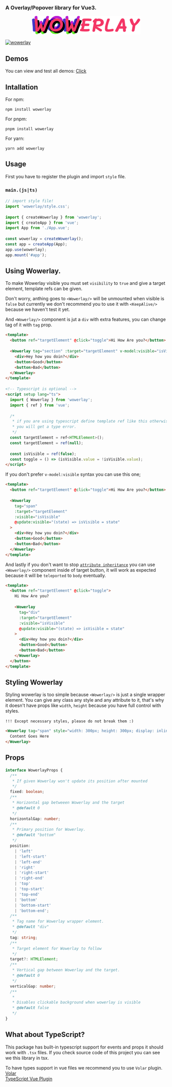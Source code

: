 ### A Overlay/Popover library for Vue3.

<p align="center">
   <img src="md/wowerlay.png">
</p>

[![wowerlay](https://img.shields.io/npm/v/wowerlay)](https://npmjs.com/package/wowerlay)

## Demos

You can view and test all demos: [Click](https://wowerlay.pages.dev)

## Intallation

For npm:

```
npm install wowerlay
```

For pnpm:

```
pnpm install wowerlay
```

For yarn:

```
yarn add wowerlay
```

## Usage

First you have to register the plugin and import `style` file.

### `main.(js|ts)`

```ts
// import style file!
import 'wowerlay/style.css';

import { createWowerlay } from 'wowerlay';
import { createApp } from 'vue';
import App from './App.vue';

const wowerlay = createWowerlay();
const app = createApp(App);
app.use(wowerlay);
app.mount('#app');
```

## Using Wowerlay.

To make Wowerlay visible you must set `visibility` to `true` and give a target element, template refs can be given.

Don't worry, anthing goes to `<Wowerlay/>` will be unmounted when visible is `false` but currently we don't recommend you to use it with `<KeepAlive/>` because we haven't test it yet.

And `<Wowerlay/>` component is jut a `div` with extra features, you can change tag of it with `tag` prop.

```html
<template>
  <button ref="targetElement" @click="toggle">Hi How Are you?</button>

  <Wowerlay tag="section" :target="targetElement" v-model:visible="isVisible">
    <div>Hey how you doin?</div>
    <button>Good</button>
    <button>Bad</button>
  </Wowerlay>
</template>

<!-- Typescript is optional -->
<script setup lang="ts">
  import { Wowerlay } from 'wowerlay';
  import { ref } from 'vue';

  /*
   * if you are using typescript define template ref like this otherwise
   * you will get a type error.
   */
  const targetElement = ref<HTMLElement>();
  const targetElement = ref(null);

  const isVisible = ref(false);
  const toggle = () => (isVisible.value = !isVisible.value);
</script>
```

If you don't prefer `v-model:visible` syntax you can use this one;

```html
<template>
  <button ref="targetElement" @click="toggle">Hi How Are you?</button>

  <Wowerlay
    tag="span"
    :target="targetElement"
    :visible="isVisible"
    @update:visible="(state) => isVisible = state"
  >
    <div>Hey how you doin?</div>
    <button>Good</button>
    <button>Bad</button>
  </Wowerlay>
</template>
```

And lastly if you don't want to stop [`attribute inheritance`](https://v3.vuejs.org/guide/component-attrs.html#attribute-inheritance) you can use
`<Wowerlay/>` component inside of target button, it will work as expected because it will be `teleported` to `body` eventually.

```html
<template>
  <button ref="targetElement" @click="toggle">
    Hi How Are you?

    <Wowerlay
      tag="div"
      :target="targetElement"
      :visible="isVisible"
      @update:visible="(state) => isVisible = state"
    >
      <div>Hey how you doin?</div>
      <button>Good</button>
      <button>Bad</button>
    </Wowerlay>
  </button>
</template>
```

## Styling Wowerlay

Styling wowerlay is too simple because `<Wowerlay/>` is just a single wrapper element. You can give any class any style and any attribute to it, that's why it doesn't have props like `width`, `height` because you have full control with styles.

`!!! Except necessary styles, please do not break them :)`

```html
<Wowerlay tag="span" style="width: 300px; height: 300px; display: inline-block">
  Content Goes Here
</Wowerlay>
```

## Props

```ts
interface WowerlayProps {
  /**
   * If given Wowerlay won't update its position after mounted
   */
  fixed: boolean;
  /**
   * Horizontal gap betweeen Wowerlay and the target
   * @default 0
   */
  horizontalGap: number;
  /**
   * Primary position for Wowerlay.
   * @default "bottom"
   */
  position:
    | 'left'
    | 'left-start'
    | 'left-end'
    | 'right'
    | 'right-start'
    | 'right-end'
    | 'top'
    | 'top-start'
    | 'top-end'
    | 'bottom'
    | 'bottom-start'
    | 'bottom-end';
  /**
   * Tag name for Wowerlay wrapper element.
   * @default "div"
   */
  tag: string;
  /**
   * Target element for Wowerlay to follow
   */
  target?: HTMLElement;
  /**
   * Vertical gap between Wowerlay and the target.
   * @default 0
   */
  verticalGap: number;
  /**
   *
   * Disables clickable background when wowerlay is visible
   * @default false
   */
}
```

## What about TypeScript?

This package has built-in typescript support for events and props it should work with `.tsx` files. If you check source code of this project you can see we this library in tsx.

To have types support in vue files we recommend you to use `Volar` plugin. <br>
[Volar](https://marketplace.visualstudio.com/items?itemName=johnsoncodehk.volar) <br>
[TypeScript Vue Plugin](https://marketplace.visualstudio.com/items?itemName=johnsoncodehk.vscode-typescript-vue-plugin)
